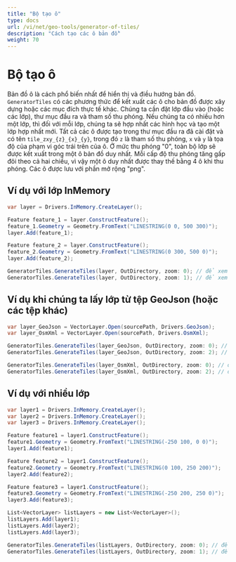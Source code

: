 ```yaml
---
title: "Bộ tạo ô"
type: docs
url: /vi/net/geo-tools/generator-of-tiles/
description: "Cách tạo các ô bản đồ"
weight: 70
---
```


# Bộ tạo ô

Bản đồ ô là cách phổ biến nhất để hiển thị và điều hướng bản đồ. `GeneratorTiles` có các phương thức để kết xuất các ô cho bản đồ được xây dựng hoặc các mục đích thực tế khác.
Chúng ta cần đặt lớp đầu vào (hoặc các lớp), thư mục đầu ra và tham số thu phóng. Nếu chúng ta có nhiều hơn một lớp, thì đối với mỗi lớp, chúng ta sẽ hợp nhất các hình học và tạo một lớp hợp nhất mới. Tất cả các ô được tạo trong thư mục đầu ra đã cài đặt và có tên `tile_zxy_{z}_{x}_{y}`, trong đó `z` là tham số thu phóng, `x` và `y` là tọa độ của phạm vi góc trái trên của ô. Ở mức thu phóng "0", toàn bộ lớp sẽ được kết xuất trong một ô bản đồ duy nhất. Mỗi cấp độ thu phóng tăng gấp đôi theo cả hai chiều, vì vậy một ô duy nhất được thay thế bằng 4 ô khi thu phóng. Các ô được lưu với phần mở rộng "png".

## Ví dụ với lớp InMemory

```csharp
var layer = Drivers.InMemory.CreateLayer();

Feature feature_1 = layer.ConstructFeature();
feature_1.Geometry = Geometry.FromText("LINESTRING(0 0, 500 300)");
layer.Add(feature_1);

Feature feature_2 = layer.ConstructFeature();
feature_2.Geometry = Geometry.FromText("LINESTRING(0 300, 500 0)");
layer.Add(feature_2);

GeneratorTiles.GenerateTiles(layer, OutDirectory, zoom: 0); // để xem toàn bộ ô
GeneratorTiles.GenerateTiles(layer, OutDirectory, zoom: 1); // để xem 4 ô
```

## Ví dụ khi chúng ta lấy lớp từ tệp GeoJson (hoặc các tệp khác)

```csharp
var layer_GeoJson = VectorLayer.Open(sourcePath, Drivers.GeoJson);
var layer_OsmXml = VectorLayer.Open(sourcePath, Drivers.OsmXml);

GeneratorTiles.GenerateTiles(layer_GeoJson, OutDirectory, zoom: 0); // để xem toàn bộ ô
GeneratorTiles.GenerateTiles(layer_GeoJson, OutDirectory, zoom: 2); // để xem 16 ô

GeneratorTiles.GenerateTiles(layer_OsmXml, OutDirectory, zoom: 0); // để xem toàn bộ ô
GeneratorTiles.GenerateTiles(layer_OsmXml, OutDirectory, zoom: 2); // để xem 16 ô
```

## Ví dụ với nhiều lớp

```csharp
var layer1 = Drivers.InMemory.CreateLayer();
var layer2 = Drivers.InMemory.CreateLayer();
var layer3 = Drivers.InMemory.CreateLayer();

Feature feature1 = layer1.ConstructFeature();
feature1.Geometry = Geometry.FromText("LINESTRING(-250 100, 0 0)");
layer1.Add(feature1);

Feature feature2 = layer1.ConstructFeature();
feature2.Geometry = Geometry.FromText("LINESTRING(0 100, 250 200)");
layer2.Add(feature2);

Feature feature3 = layer1.ConstructFeature();
feature3.Geometry = Geometry.FromText("LINESTRING(-250 200, 250 0)");
layer3.Add(feature3);

List<VectorLayer> listLayers = new List<VectorLayer>();
listLayers.Add(layer1);
listLayers.Add(layer2);
listLayers.Add(layer3);

GeneratorTiles.GenerateTiles(listLayers, OutDirectory, zoom: 0); // để xem toàn bộ ô
GeneratorTiles.GenerateTiles(listLayers, OutDirectory, zoom: 1); // để xem 4 ô
```
